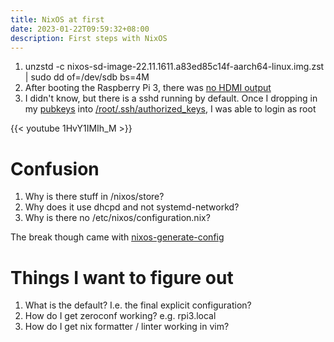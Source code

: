 ```yaml
---
title: NixOS at first
date: 2023-01-22T09:59:32+08:00
description: First steps with NixOS
---
```



1. unzstd -c nixos-sd-image-22.11.1611.a83ed85c14f-aarch64-linux.img.zst | sudo dd of=/dev/sdb bs=4M
2. After booting the Raspberry Pi 3, there was [no HDMI output](https://nixos.wiki/wiki/NixOS_on_ARM/Raspberry_Pi_3)
3. I didn't know, but there is a sshd running by default. Once I dropping in my [pubkeys](https://github.com/kaihendry.keys) into [/root/.ssh/authorized_keys](https://www.reddit.com/r/NixOS/comments/10f3ic2/first_experience_of_nixos/), I was able to login as root

{{< youtube 1HvY1IMIh_M >}}

# Confusion

1. Why is there stuff in /nixos/store?
2. Why does it use dhcpd and not systemd-networkd?
3. Why is there no /etc/nixos/configuration.nix?

The break though came with [nixos-generate-config](https://youtu.be/1HvY1IMIh_M?t=1609)

# Things I want to figure out

1. What is the default? I.e. the final explicit configuration?
2. How do I get zeroconf working? e.g. rpi3.local
3. How do I get nix formatter / linter working in vim?
